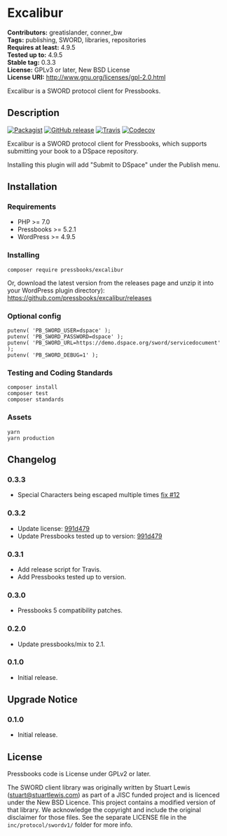 # Excalibur 
**Contributors:** greatislander, conner_bw  
**Tags:** publishing, SWORD, libraries, repositories  
**Requires at least:** 4.9.5  
**Tested up to:** 4.9.5  
**Stable tag:** 0.3.3  
**License:** GPLv3 or later, New BSD License  
**License URI:** http://www.gnu.org/licenses/gpl-2.0.html  

Excalibur is a SWORD protocol client for Pressbooks.


## Description 

[![Packagist](https://img.shields.io/packagist/v/pressbooks/excalibur.svg?style=flat-square)](https://packagist.org/packages/pressbooks/excalibur) [![GitHub release](https://img.shields.io/github/release/pressbooks/excalibur.svg?style=flat-square)](https://github.com/pressbooks/excalibur/releases) [![Travis](https://img.shields.io/travis/pressbooks/excalibur.svg?style=flat-square)](https://travis-ci.org/pressbooks/excalibur/) [![Codecov](https://img.shields.io/codecov/c/github/pressbooks/excalibur.svg?style=flat-square)](https://codecov.io/gh/pressbooks/excalibur)

Excalibur is a SWORD protocol client for Pressbooks, which supports submitting your book to a DSpace repository.

Installing this plugin will add "Submit to DSpace" under the Publish menu.


## Installation 


### Requirements 

* PHP >= 7.0
* Pressbooks >= 5.2.1
* WordPress >= 4.9.5


### Installing 

```
composer require pressbooks/excalibur
```

Or, download the latest version from the releases page and unzip it into your WordPress plugin directory): https://github.com/pressbooks/excalibur/releases


### Optional config 

    putenv( 'PB_SWORD_USER=dspace' );
    putenv( 'PB_SWORD_PASSWORD=dspace' );
    putenv( 'PB_SWORD_URL=https://demo.dspace.org/sword/servicedocument' );
    putenv( 'PB_SWORD_DEBUG=1' );


### Testing and Coding Standards 

    composer install
    composer test
    composer standards


### Assets 

    yarn
    yarn production



## Changelog 

### 0.3.3 
* Special Characters being escaped multiple times [fix #12](https://github.com/pressbooks/excalibur/issues/12)


### 0.3.2 
* Update license: [991d479](https://github.com/pressbooks/excalibur/commit/991d479)
* Update Pressbooks tested up to version: [991d479](https://github.com/pressbooks/excalibur/commit/991d479)


### 0.3.1 
* Add release script for Travis.
* Add Pressbooks tested up to version.


### 0.3.0 
* Pressbooks 5 compatibility patches.


### 0.2.0 
* Update pressbooks/mix to 2.1.


### 0.1.0 
* Initial release.


## Upgrade Notice 


### 0.1.0 
* Initial release.


## License 

Pressbooks code is License under GPLv2 or later.

The SWORD client library was originally written by Stuart Lewis (stuart@stuartlewis.com)
as part of a JISC funded project and is licenced under the New BSD Licence. This project contains
a modified version of that library. We acknowledge the copyright and include the original
disclaimer for those files. See the separate LICENSE file in the `inc/protocol/swordv1/` folder
for more info.
